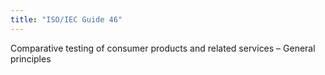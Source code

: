 ```yaml
---
title: "ISO/IEC Guide 46"
---
```


Comparative testing of consumer products and related services – General principles

